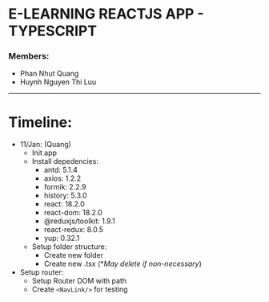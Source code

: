 # E-LEARNING REACTJS APP - TYPESCRIPT

### Members:
- Phan Nhut Quang
- Huynh Nguyen Thi Luu
---
# Timeline:
- 11/Jan: (Quang)
  - Init app
  - Install depedencies:
    - antd: 5.1.4
    - axios: 1.2.2
    - formik: 2.2.9
    - history: 5.3.0
    - react: 18.2.0
    - react-dom: 18.2.0
    - @reduxjs/toolkit: 1.9.1
    - react-redux: 8.0.5
    - yup: 0.32.1
  - Setup folder structure:
    - Create new folder
    - Create new .tsx (**May delete if non-necessary*)
 - Setup router:
   - Setup Router DOM with path
   - Create `<NavLink/>` for testing
